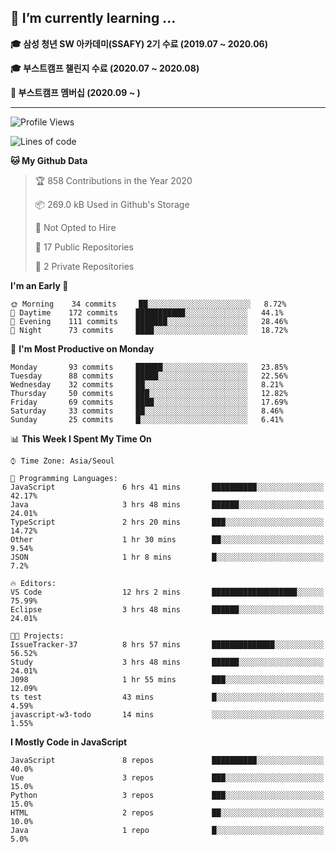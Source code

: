 ## 🌱 I’m currently learning ...

**🎓 삼성 청년 SW 아카데미(SSAFY) 2기 수료 (2019.07 ~ 2020.06)**

**🎓 부스트캠프 챌린지 수료 (2020.07 ~ 2020.08)**

**🏃  부스트캠프 멤버십 (2020.09 ~ )**
 
-----

<!--START_SECTION:waka-->
![Profile Views](http://img.shields.io/badge/Profile%20Views-0-blue)

![Lines of code](https://img.shields.io/badge/From%20Hello%20World%20I%27ve%20Written-34.5%20million%20lines%20of%20code-blue)

**🐱 My Github Data** 

> 🏆 858 Contributions in the Year 2020
 > 
> 📦 269.0 kB Used in Github's Storage 
 > 
> 🚫 Not Opted to Hire
 > 
> 📜 17 Public Repositories
 > 
> 🔑 2 Private Repositories 

**I'm an Early 🐤** 

```text
🌞 Morning    34 commits     ██░░░░░░░░░░░░░░░░░░░░░░░   8.72% 
🌆 Daytime    172 commits    ███████████░░░░░░░░░░░░░░   44.1% 
🌃 Evening    111 commits    ███████░░░░░░░░░░░░░░░░░░   28.46% 
🌙 Night      73 commits     ████░░░░░░░░░░░░░░░░░░░░░   18.72%

```
📅 **I'm Most Productive on Monday** 

```text
Monday       93 commits     ██████░░░░░░░░░░░░░░░░░░░   23.85% 
Tuesday      88 commits     █████░░░░░░░░░░░░░░░░░░░░   22.56% 
Wednesday    32 commits     ██░░░░░░░░░░░░░░░░░░░░░░░   8.21% 
Thursday     50 commits     ███░░░░░░░░░░░░░░░░░░░░░░   12.82% 
Friday       69 commits     ████░░░░░░░░░░░░░░░░░░░░░   17.69% 
Saturday     33 commits     ██░░░░░░░░░░░░░░░░░░░░░░░   8.46% 
Sunday       25 commits     █░░░░░░░░░░░░░░░░░░░░░░░░   6.41%

```


📊 **This Week I Spent My Time On** 

```text
⌚︎ Time Zone: Asia/Seoul

💬 Programming Languages: 
JavaScript               6 hrs 41 mins       ██████████░░░░░░░░░░░░░░░   42.17% 
Java                     3 hrs 48 mins       ██████░░░░░░░░░░░░░░░░░░░   24.01% 
TypeScript               2 hrs 20 mins       ███░░░░░░░░░░░░░░░░░░░░░░   14.72% 
Other                    1 hr 30 mins        ██░░░░░░░░░░░░░░░░░░░░░░░   9.54% 
JSON                     1 hr 8 mins         █░░░░░░░░░░░░░░░░░░░░░░░░   7.2%

🔥 Editors: 
VS Code                  12 hrs 2 mins       ███████████████████░░░░░░   75.99% 
Eclipse                  3 hrs 48 mins       ██████░░░░░░░░░░░░░░░░░░░   24.01%

🐱‍💻 Projects: 
IssueTracker-37          8 hrs 57 mins       ██████████████░░░░░░░░░░░   56.52% 
Study                    3 hrs 48 mins       ██████░░░░░░░░░░░░░░░░░░░   24.01% 
J098                     1 hr 55 mins        ███░░░░░░░░░░░░░░░░░░░░░░   12.09% 
ts test                  43 mins             █░░░░░░░░░░░░░░░░░░░░░░░░   4.59% 
javascript-w3-todo       14 mins             ░░░░░░░░░░░░░░░░░░░░░░░░░   1.55%

```

**I Mostly Code in JavaScript** 

```text
JavaScript               8 repos             ██████████░░░░░░░░░░░░░░░   40.0% 
Vue                      3 repos             ███░░░░░░░░░░░░░░░░░░░░░░   15.0% 
Python                   3 repos             ███░░░░░░░░░░░░░░░░░░░░░░   15.0% 
HTML                     2 repos             ██░░░░░░░░░░░░░░░░░░░░░░░   10.0% 
Java                     1 repo              █░░░░░░░░░░░░░░░░░░░░░░░░   5.0%

```



<!--END_SECTION:waka-->

